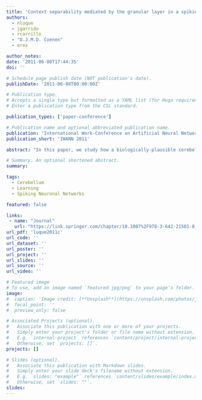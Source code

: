 ```yaml
---
title: 'Context separability mediated by the granular layer in a spiking cerebellum model for robot control'
authors:
  - nluque
  - jgarrido
  - rcarrillo
  - "O.J.M.D. Coenen"
  - eros

author_notes:
date: '2011-06-08T17:44:35'
doi: ''

# Schedule page publish date (NOT publication's date).
publishDate: '2011-06-08T00:00:00Z'

# Publication type.
# Accepts a single type but formatted as a YAML list (for Hugo requirements).
# Enter a publication type from the CSL standard.

publication_types: ['paper-conference']

# Publication name and optional abbreviated publication name.
publication: 'International Work-Conference on Artificial Neural Networks'
publication_short: 'IWANN 2011'

abstract: "In this paper, we study how a biologically-plausible cerebellum architecture can store and retrieve different robotic-arm internal models (in synaptic connections between granular layer and Purkinje cells) at the granule layer (dynamic modifications of a base robot-arm-plant model), and how the model microstructure and input signal representations can efficiently infer models in a robot control scenario during object manipulation. More specifically, we have evaluated the contribution of the granular layer to the ability of the cerebellum to generate corrective actions. To achieve this we have embedded a spiking cerebellar model into an analog control loop whose output commands a simulated robot arm. The performance results obtained by using a cerebellum which includes granular layer are compared to those using a cerebellum without this layer. The results show that this layer effectively contributes to the generation of accurate cerebellar corrections. This work represents a well defined case of study in the field of neurobotics, in which biologically plausible neural systems and robots are used to study the functionality of biological systems."

# Summary. An optional shortened abstract.
summary:

tags:
  - Cerebellum
  - Learning
  - Spiking Neuronal Networks

featured: false

links:
 - name: "Journal"
   url: "https://link.springer.com/chapter/10.1007%2F978-3-642-21501-8_67"
url_pdf: 'luque2011c'
url_code: ''
url_dataset: ''
url_poster: ''
url_project: ''
url_slides: ''
url_source: ''
url_video: ''

# Featured image
# To use, add an image named `featured.jpg/png` to your page's folder.
image:
#  caption: 'Image credit: [**Unsplash**](https://unsplash.com/photos/jdD8gXaTZsc)'
#  focal_point: ''
#  preview_only: false

# Associated Projects (optional).
#   Associate this publication with one or more of your projects.
#   Simply enter your project's folder or file name without extension.
#   E.g. `internal-project` references `content/project/internal-project/index.md`.
#   Otherwise, set `projects: []`.
projects: []

# Slides (optional).
#   Associate this publication with Markdown slides.
#   Simply enter your slide deck's filename without extension.
#   E.g. `slides: "example"` references `content/slides/example/index.md`.
#   Otherwise, set `slides: ""`.
slides:
---
```

